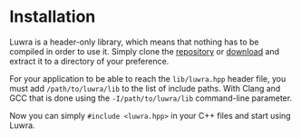# Installation

Luwra is a header-only library, which means that nothing has to be compiled in order to use it.
Simply clone the [repository](https://github.com/vapourismo/luwra) or
[download](https://github.com/vapourismo/luwra/archive/master.zip) and extract it to a directory of
your preference.

For your application to be able to reach the `lib/luwra.hpp` header file, you must add
`/path/to/luwra/lib` to the list of include paths. With Clang and GCC that is done using the
`-I/path/to/luwra/lib` command-line parameter.

Now you can simply `#include <luwra.hpp>` in your C++ files and start using Luwra.
